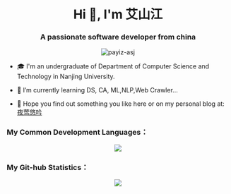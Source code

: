 


<!--
**PAYIZ/PAYIZ** is a ✨ _special_ ✨ repository because its `README.md` (this file) appears on your GitHub profile.
### Hello I'm [艾山江](https://yeying.tech) 👋
-->


<h1 align="center">Hi 👋, I'm 艾山江</h1>
<h3 align="center">A passionate software developer from china</h3>
<p align="center"> 
<img align="center" src="https://komarev.com/ghpvc/?username=payiz-asj&style=flat-square" alt="payiz-asj" /> 
</p>



* 🎓 I'm an undergraduate of Department of Computer Science and Technology in Nanjing University.

  

* <p>🌱 I’m currently learning <a title = "Data Structure" >DS</a>, <a title = "Computer Algorithm" >CA</a>, <a title = "Machine Learning" >ML</a>,<a title = "Natural Language Processing" >NLP</a>,Web Crawler... </p>

  

* 💬 Hope you find out something you like  here or on my personal blog at: [夜莺悠吟](https://yeying.tech)

  

### My Common Development Languages：

<p align="center">
<img align="center" src="https://github-readme-stats.vercel.app/api/top-langs/?username=payiz-asj&hide_title=1&hide=kotlin,javascript&theme=buefy&line_height=27&layout=compact"/>
</p>

### My Git-hub Statistics：

<p align="center">
<img align="center" src="https://github-readme-stats.vercel.app/api?username=payiz-asj&hide_title=ture&hide=issues&show_icons=true&count_private=true&include_all_commits=true&line_height=21&theme=flag-india" />
</p>

